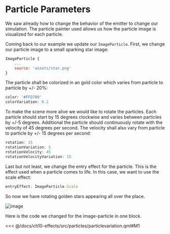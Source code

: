 # Particle Parameters

We saw already how to change the behavior of the emitter to change our simulation. The particle painter used allows us how the particle image is visualized for each particle.

Coming back to our example we update our `ImageParticle`. First, we change our particle image to a small sparking star image:

```qml
ImageParticle {
    ...
    source: 'assets/star.png'
}
```

The particle shall be colorized in an gold color which varies from particle to particle by +/- 20%:

```qml
color: '#FFD700'
colorVariation: 0.2
```

To make the scene more alive we would like to rotate the particles. Each particle should start by 15 degrees clockwise and varies between particles by +/-5 degrees. Additional the particle should continuously rotate with the velocity of 45 degrees per second. The velocity shall also vary from particle to particle by +/- 15 degrees per second:

```qml
rotation: 15
rotationVariation: 5
rotationVelocity: 45
rotationVelocityVariation: 15
```

Last but not least, we change the entry effect for the particle. This is the effect used when a particle comes to life. In this case, we want to use the scale effect:

```qml
entryEffect: ImageParticle.Scale
```

So now we have rotating golden stars appearing all over the place.

![image](../../ch10-effects/assets//particleparameters.png)

Here is the code we changed for the image-particle in one block.

<<< @/docs/ch10-effects/src/particles/particlevariation.qml#M1
